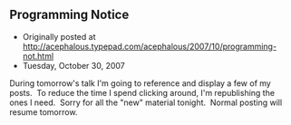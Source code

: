 ## Programming Notice

 * Originally posted at http://acephalous.typepad.com/acephalous/2007/10/programming-not.html
 * Tuesday, October 30, 2007



During tomorrow's talk I'm going to reference and display a few of my posts.  To reduce the time I spend clicking around, I'm republishing the ones I need.  Sorry for all the "new" material tonight.  Normal posting will resume tomorrow.

		
